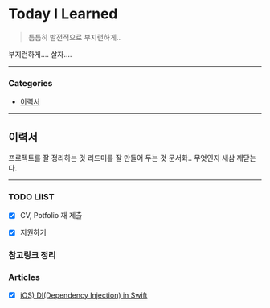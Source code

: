 # Today I Learned
> 틈틈히 발전적으로 부지런하게..

부지런하게.... 살자....

---

### Categories
- [이력서](#이력서)

---

## 이력서
프로젝트를 잘 정리하는 것 
리드미를 잘 만들어 두는 것 
문서화..
무엇인지 새삼 깨닫는다.

---

### TODO LiIST
- [x] CV, Potfolio 재 제출
- [x] 지원하기


### 참고링크 정리

### Articles
- [x] [iOS) DI(Dependency Injection) in Swift](https://sihyungyou.github.io/iOS-dependency-injection/)